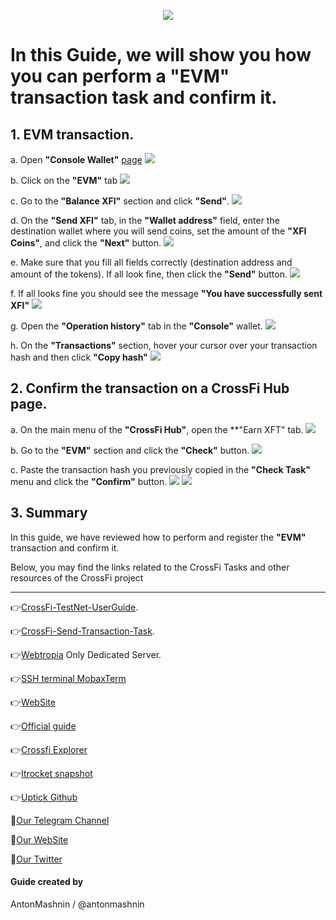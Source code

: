 <p align="center">
 <img src="https://i.postimg.cc/4xV0YcVk/398312834-1264357517679972-6145588202110043290-n.png"/></a>
</p>

# In this Guide, we will show you how you can perform a "EVM" transaction task and confirm it.

## 1. EVM transaction.

a. Open **"Console Wallet"** [page](https://test.xficonsole.com) <img src="https://i.postimg.cc/g029KHcc/1.jpg"/></a>

b. Click on the **"EVM"** tab <img src="https://i.postimg.cc/8cQNwfny/2.jpg"/></a>

c. Go to the **"Balance XFI"** section and click **"Send"**. <img src="https://i.postimg.cc/fL5ffYLs/3.jpg"/></a>

d. On the **"Send XFI"** tab, in the **"Wallet address"** field, enter the destination wallet where you will send coins, set the amount of the **"XFI Coins"**, and click the **"Next"** button. <img src="https://i.postimg.cc/NFFC9QtQ/4.jpg"/></a>

e. Make sure that you fill all fields correctly (destination address and amount of the tokens). If all look fine, then click the **"Send"** button. <img src="https://i.postimg.cc/BbRsYYQf/5.jpg"/></a>

f. If all looks fine you should see the message **"You have successfully sent XFI"** <img src="https://i.postimg.cc/c488sP3Y/6.jpg"/></a>

g. Open the **"Operation history"** tab in the **"Console"** wallet. <img src="https://i.postimg.cc/yNJNPZTR/7.jpg"/></a>

h. On the **"Transactions"** section, hover your cursor over your transaction hash and then click **"Copy hash"** <img src="https://i.postimg.cc/VLLmgtfN/8.jpg"/></a>

## 2. Confirm the transaction on a CrossFi Hub page.

a. On the main menu of the **"CrossFi Hub"**, open the **"Earn XFT" tab. <img src="https://i.postimg.cc/LXJKy3MS/4.jpg"/></a>

b. Go to the **"EVM"** section and click the **"Check"** button. <img src="https://i.postimg.cc/0jw4wh2F/9.jpg"/></a>

c. Paste the transaction hash you previously copied in the **"Check Task"** menu and click the **"Confirm"** button. <img src="https://i.postimg.cc/Yq4F1M7h/10.jpg"/></a> <img src="https://i.postimg.cc/vBnz04DT/9.jpg"/></a>

## 3. Summary 

In this guide, we have reviewed how to perform and register the **"EVM"** transaction and confirm it.

Below, you may find the links related to the CrossFi Tasks and other resources of the CrossFi project


---
👉[CrossFi-TestNet-UserGuide](https://github.com/CryptoSailors/cryptosailors-guides/tree/main/Testnets/CrossFi-Documentation/CrossFi-TestNet-UserGuide).

👉[CrossFi-Send-Transaction-Task](https://github.com/CryptoSailors/cryptosailors-guides/tree/main/Testnets/CrossFi-Documentation/CrossFi-TestNet-UserGuide/Send-Transaction-Task).

👉[Webtropia](https://bit.ly/45KaUj4) Only Dedicated Server.

👉[SSH terminal MobaxTerm](https://mobaxterm.mobatek.net/download.html)

👉[WebSite](https://crossfi.org/)

👉[Official guide](https://github.com/crossfichain/testnet)

👉[Crossfi Explorer](https://testnet.itrocket.net/crossfi/uptime)

👉[Itrocket snapshot](https://itrocket.net/services/testnet/crossfi/)

👉[Uptick Github](https://github.com/crossfichain)

🔰[Our Telegram Channel](https://t.me/CryptoSailorsAnn)

🔰[Our WebSite](cryptosailors.tech)

🔰[Our Twitter](https://twitter.com/Crypto_Sailors)

#### Guide created by 

AntonMashnin / @antonmashnin
